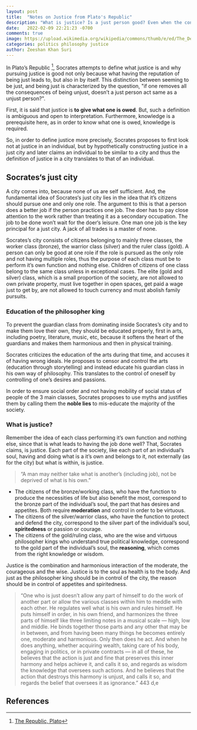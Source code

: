 ```yaml
---
layout: post
title:  "Notes on Justice from Plato's Republic"
description: "What is justice? Is a just person good? Even when the consequences of  being unjust are taken away? Even when the advantages of having the reputation of being just are taken away?"
date:   2022-02-09 22:21:23 -0700
comments: true
image: https://upload.wikimedia.org/wikipedia/commons/thumb/e/ed/The_Death_of_Socrates_MET_DP-13139-001.jpg/1081px-The_Death_of_Socrates_MET_DP-13139-001.jpg
categories: politics philosophy justice
author: Zeeshan Khan Suri
---
```


In Plato’s Republic [^1], Socrates attempts to define what justice is and why pursuing justice is good not only because what having the reputation of being just leads to, but also in by itself. This distinction between seeming to be just, and being just is characterized by the question, "if one removes all the consequences of being unjust, doesn’t a just person act same as a unjust person?".

First, it is said that justice is **to give what one is owed**. But, such a definition is ambiguous and open to interpretation. Furthermore, knowledge is a prerequisite here, as in order to know what one is owed, knowledge is required.

So, in order to define justice more precisely, Socrates proposes to first look not at justice in an individual, but by hypothetically constructing justice in a just city and later claims an individual to be similar to a city and thus the definition of justice in a city translates to that of an individual.

## Socrates‘s just city

A city comes into, because none of us are self sufficient. And, the fundamental idea of Socrates‘s just city lies in the idea that it’s citizens should pursue one and only one role. The argument to this is that a person does a better job if the person practices one job. The doer has to pay close attention to the work rather than treating it as a secondary occupation. The job to be done won’t wait for the doer‘s leisure. One man one job is the key principal for a just city. A jack of all trades is a master of none.

Socrates’s city consists of citizens belonging to mainly three classes, the worker class (bronze), the warrior class (silver) and the ruler class (gold). A person can only be good at one role if the role is pursued as the only role and not having multiple roles, thus the purpose of each class must be to perform it’s own function and nothing else. Children of citizens of one class belong to the same class unless in exceptional cases. The elite (gold and silver) class, which is a small proportion of the society, are not allowed to own private property, must live together in open spaces, get paid a wage just to get by, are not allowed to touch currency and must abolish family pursuits.

<!-- There are four virtues of the just city: wisdom, courage, temperance or moderation and justice -->

### Education of the philosopher king

To prevent the guardian class from dominating inside Socrates’s city and to make them love their own, they should be educated properly, first in arts, including poetry, literature, music, etc, because it softens the heart of the guardians and makes them harmonious and then in physical training.

Socrates criticizes the education of the arts during that time, and accuses it of having wrong ideals. He proposes to censor and control the arts (education through storytelling) and instead educate his guardian class in his own way of philosophy. This translates to the control of oneself by controlling of one’s desires and passions.

In order to ensure social order and not having mobility of social status of people of the 3 main classes, Socrates proposes to use myths and justifies them by calling them the **noble lies** to mis-educate the majority of the society.

### What is justice?

Remember the idea of each class performing it’s own function and nothing else, since that is what leads to having the job done well? That, Socrates claims, is justice. Each part of the society, like each part of an individual’s soul, having and doing what is a it’s own and belongs to it, not externally (as for the city) but what is within, is justice.

> “A man may neither take what is another’s (including job), not be deprived of what is his own.”

- The citizens of the bronze/working class, who have the function to produce the necessities of life but also benefit the most, correspond to the bronze part of the individual’s soul, the part that has desires and appetites. Both require **moderation** and control in order to be virtuous.
- The citizens of the silver/warrior class, who have the function to protect and defend the city, correspond to the silver part of the individual’s soul, **spiritedness** or passion or courage.
- The citizens of the gold/ruling class, who are the wise and virtuous philosopher kings who understand true political knowledge, correspond to the gold part of the individual’s soul, the **reasoning**, which comes from the right knowledge or wisdom.

Justice is the combination and harmonious interaction of the moderate, the courageous and the wise. Justice is to the soul as health is to the body. And just as the philosopher king should be in control of the city, the reason should be in control of appetites and spiritedness.

> “One who is just doesn’t allow any part of himself to do the work of another part or allow the various classes within him to meddle with each other. He regulates well what is his own and rules himself. He puts himself in order, in his own friend, and harmonizes the three parts of himself like three limiting notes in a musical scale — high, low and middle. He binds together those parts and any other that may be in between, and from having been many things he becomes entirely one, moderate and harmonious. Only then does he act. And when he does anything, whether acquiring wealth, taking care of his body, engaging in politics, or in private contracts — in all of these, he believes that the action is just and fine that preserves this inner harmony and helps achieve it, and calls it so, and regards as wisdom the knowledge that oversees such actions. And he believes that the action that destroys this harmony is unjust, and calls it so, and regards the belief that oversees it as ignorance.”
> 443 d,e

<!-- %
### Is it better to act just, be just, or to be unjust?

Machiavelli

Plato says about justice in his answer to Glaucon in Book II of the Republic where…or Thrasymachus…where they both say it is more important, is it not more important to have the appearance of being just than the reality of it?
The prince should appear all mercy, all faith, all honesty, all humanity and all religion. Nothing is more necessary to appear to have this last quality.


Virtue is a kind of health, fine condition, and well-being of the soul, while vice is disease, shameful condition, and weakness. 

There are as many types of soul as there are of political constitution

- aristocracy 

## Criticism

Plato’s excessive emphasis on unity would seem to destroy the natural diversity of humans that make up a city. Is there one and only one thing each person does best? If so, who decides what that thing would be for each person? Would such a plan not be overly coercive in forcing people into predefined social roles? Shouldn’t individuals be free to choose for themselves their own plans of life wherever they take them? 


-->


## References

[^1]: [The Republic, Plato](https://en.wikisource.org/wiki/The_Republic_of_Plato)
